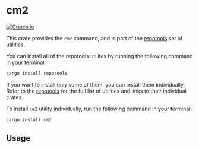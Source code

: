 # cm2

[![Crates.io](https://img.shields.io/crates/v/cm2.svg)](https://crates.io/crates/cm2)

This crate provides the `cm2` command, and is part of the
[repotools](https://crates.io/crates/repotools) set of utilities.

You can install all of the repotools utilites by running
the following command in your terminal:

```bash
cargo install repotools
```

If you want to install only some of them, you can install them
individually. Refer to the [repotools](https://crates.io/crates/repotools)
for the full list of utilities and links to their individual crates.

To install `cm2` utility individually, run the following
command in your terminal:

```bash
cargo install cm2
```

## Usage


